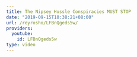 ```yaml
---
title: The Nipsey Hussle Conspiracies MUST STOP
date: "2019-09-15T10:38:21+08:00"
url: /reyrosho/LFBnQgeds5w/
providers:
  youtube:
    id: LFBnQgeds5w
type: video
---
```

